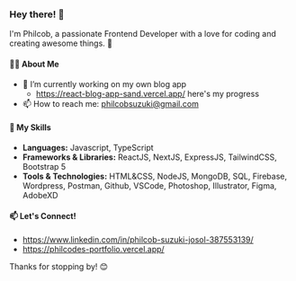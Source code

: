 ### Hey there! 👋

I'm Philcob, a passionate Frontend Developer with a love for coding and creating awesome things. 🚀

#### 👨‍💻 About Me

- 🔭 I’m currently working on my own blog app
  - https://react-blog-app-sand.vercel.app/ here's my progress
- 📫 How to reach me: philcobsuzuki@gmail.com

#### 🚀 My Skills

- **Languages:** Javascript, TypeScript
- **Frameworks & Libraries:** ReactJS, NextJS, ExpressJS, TailwindCSS, Bootstrap 5
- **Tools & Technologies:** HTML&CSS, NodeJS, MongoDB, SQL, Firebase, Wordpress, Postman, Github, VSCode, Photoshop, Illustrator, Figma, AdobeXD

#### 📫 Let's Connect!

- https://www.linkedin.com/in/philcob-suzuki-josol-387553139/
- https://philcodes-portfolio.vercel.app/

Thanks for stopping by! 😊
